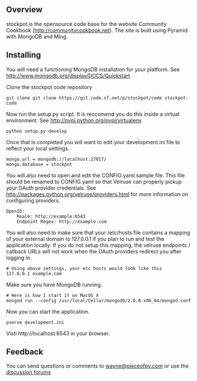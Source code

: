 Overview
--------
stockpot is the opensource code base for the website Community Cookbook (<http://communitycookbook.net>).
The site is built using Pyramid with MongoDB and Ming.

Installing
----------
You will need a functioning MongoDB installation for your platform. See <http://www.mongodb.org/display/DOCS/Quickstart>

Clone the stockpot code repository

    git clone git clone https://git.code.sf.net/p/stockpot/code stockpot-code

Now run the setup.py script. It is reccomend you do this inside a virtual environment. See <http://pypi.python.org/pypi/virtualenv>

    python setup.py develop

Once that is completed you will want to edit your development.ini file to reflect your local settings.

    mongo.url = mongodb://localhost:27017/
    mongo.database = stockpot

You will also need to open and edit the CONFIG.yaml.sample file. This file should be renamed to CONFIG.yaml so that Velruse
can properly pickup your OAuth provider credentials. See <http://packages.python.org/velruse/providers.html> for more information
on configuring providers.

    OpenID:
        Realm: http://example:6543
        Endpoint Regex: http://example.com

You will also need to make sure that your /etc/hosts file contains a mapping of your external domain to 127.0.0.1 if you plan to run
and test the application locally. If you do not setup this mapping, the velruse endpoints / callback URLs will not work when the OAuth
providers redirect you after logging in.

    # Using above settings, your etc hosts would look like this
    127.0.0.1 example.com

Make sure you have MongoDB running.

    # Here is how I start it on MacOS X
    mongod run --config /usr/local/Cellar/mongodb/2.0.0-x86_64/mongod.conf

Now you can start the application.

    pserve development.ini

Visti http://localhost:6543 in your browser.

Feedback
--------
You can send questions or comments to <wayne@pieceofpy.com> or use the [discussion forums](https://sourceforge.net/p/stockpot/discussion/general/)

